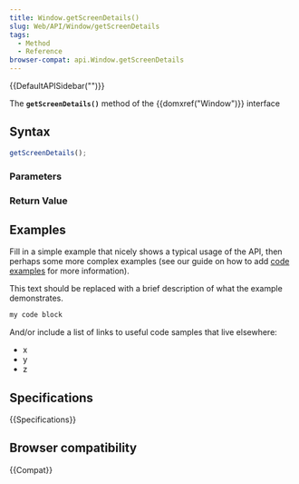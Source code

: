 ```yaml
---
title: Window.getScreenDetails()
slug: Web/API/Window/getScreenDetails
tags:
  - Method
  - Reference
browser-compat: api.Window.getScreenDetails
---
```

{{DefaultAPISidebar("")}}

The **`getScreenDetails()`** method of the {{domxref("Window")}} interface 

## Syntax

```js
getScreenDetails();
```

### Parameters



### Return Value



## Examples

Fill in a simple example that nicely shows a typical usage of the API, then perhaps some more complex examples (see our guide on how to add [code examples](/en-US/docs/MDN/Contribute/Structures/Code_examples) for more information).

This text should be replaced with a brief description of what the example demonstrates.

```js
my code block
```

And/or include a list of links to useful code samples that live elsewhere:

*   x
*   y
*   z

## Specifications

{{Specifications}}

## Browser compatibility

{{Compat}}


